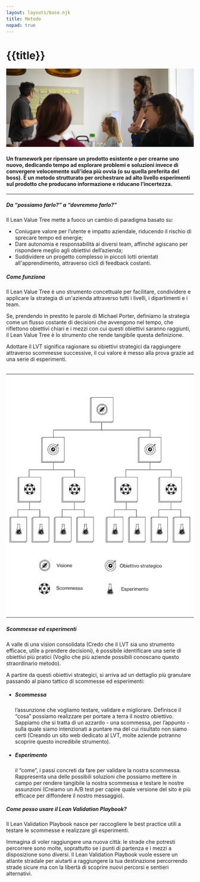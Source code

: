 ```yaml
---
layout: layouts/base.njk
title: Metodo
nopad: true
---
```


<div class="py-24 xl:px-24 px-12 flex flex-row flex-wrap">
  <h1 class="m-0 flex-1 uppercase">{{title}}</h1>
  <div class="xl:w-40 w-28">
    <lottie-player src="/animations/logo-scroll.json" class="" background="transparent"  speed="1"  autoplay></lottie-player>
  </div>
</div>

<img class="w-full grayscale-image pt-5" src="/images/metodo-image-1.png"/>

<div class="page-container container mx-auto max-w-4xl lg:px-12 px-6">
  <h4>Un framework per ripensare un prodotto esistente o per crearne uno nuovo, dedicando tempo ad esplorare problemi e soluzioni invece di convergere velocemente sull’idea più ovvia (o su quella preferita del boss). È  un metodo strutturato per orchestrare ad alto livello esperimenti sul prodotto che producano informazione e riducano l’incertezza.</h4>
</div>

<hr class="border border-black border-t mb-24"/>

<div class="page-container container mx-auto max-w-4xl lg:px-12 px-6">
  <h5 class="info-heading">Da “possiamo farlo?” a “dovremmo farlo?”</h5>

  <p>
  Il Lean Value Tree mette a fuoco un cambio di paradigma basato su:
  </p>

  <ul>
  <li>Coniugare valore per l’utente e impatto aziendale, riducendo il rischio di sprecare tempo ed energie;
  </li>
  <li>
  Dare autonomia e responsabilità ai diversi team, affinché agiscano per rispondere meglio agli obiettivi dell’azienda;
  </li>
  <li>
  Suddividere un progetto complesso in piccoli lotti orientati all'apprendimento, attraverso cicli di  feedback costanti.
  </li>
  </ul>

  <h5 class="info-heading">Come funziona</h5>
  
  <p>
  Il Lean Value Tree è uno strumento concettuale per facilitare, condividere e applicare la strategia di un'azienda attraverso tutti i livelli, i dipartimenti e i team.  
  </p>

  <p>
  Se, prendendo in prestito le parole di Michael Porter,  definiamo la strategia come un flusso costante di decisioni che avvengono nel tempo, che riflettono obiettivi chiari e i mezzi con cui questi obiettivi saranno raggiunti, il Lean Value Tree è lo strumento che rende tangibile questa definizione. 
  </p>

  <p>
  Adottare il LVT significa ragionare su obiettivi strategici da raggiungere attraverso scommesse successive, il cui valore è messo alla prova grazie ad una serie di esperimenti.
  </p>

  <br>

  <img src="/images/metodo.svg" alt="metodo">


  <h5 class="info-heading">Scommesse ed esperimenti</h5>

  <p>
  A valle di una vision consolidata (Credo che il LVT sia uno strumento efficace, utile a prendere decisioni), è possibile identificare una serie di obiettivi più pratici (Voglio che più aziende possibili conoscano questo straordinario metodo).
  </p>

  <p>
  A partire da questi obiettivi strategici, si arriva ad un dettaglio più granulare passando al piano tattico di scommesse ed esperimenti:
  </p>

  <ul>
    <li>
      <h5 class="info-heading">Scommessa</h5> l’assunzione che vogliamo testare, validare e migliorare. Definisce il “cosa” possiamo realizzare per portare a terra il nostro obiettivo. Sappiamo che si tratta di un azzardo - una scommessa, per l’appunto - sulla quale siamo intenzionati a puntare ma del cui risultato non siamo certi (Creando un sito web dedicato al LVT, molte aziende potranno scoprire questo incredibile strumento).
    </li>
    <li>
      <h5 class="info-heading">Esperimento</h5> il “come”, i passi concreti da fare per validare la nostra scommessa. Rappresenta una delle possibili soluzioni che possiamo mettere in campo per rendere tangibile la nostra scommessa e testare le nostre assunzioni (Creiamo un A/B test per capire quale versione del sito è più efficace per diffondere il nostro messaggio).
    </li>
  </ul>

  <h5 class="info-heading">Come posso usare il Lean Validation Playbook?</h5>
  <p>
  Il Lean Validation Playbook nasce per raccogliere le best practice utili a testare le scommesse e realizzare gli esperimenti.
  </p>

  <p>
  Immagina di voler raggiungere una nuova città: le strade che potresti percorrere sono molte, soprattutto se i punti di partenza e i mezzi a disposizione sono diversi. Il Lean Validation Playbook vuole essere un atlante stradale per aiutarti a raggiungere la tua destinazione percorrendo strade sicure ma con la libertà di scoprire nuovi percorsi e sentieri alternativi.
  </p>
</div>

